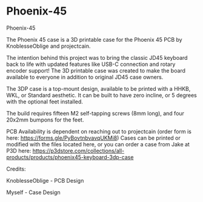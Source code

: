 # Phoenix-45
 Phoenix-45



The Phoenix 45 case is a 3D printable case for the Phoenix 45 PCB by KnoblesseOblige and projectcain. 


The intention behind this project was to bring the classic JD45 keyboard back to life with updated features like USB-C connection and rotary encoder support! The 3D printable case was created to make the board available to everyone in addition to original JD45 case owners. 


The 3DP case is a top-mount design, available to be printed with a HHKB, WKL, or Standard aesthetic. 
It can be built to have zero incline, or 5 degrees with the optional feet installed. 


The build requires fifteen M2 self-tapping screws (8mm long), and four 20x2mm bumpons for the feet.


PCB Availability is dependent on reaching out to projectcain (order form is here: https://forms.gle/PyBovtnbvavqUKMi8)
Cases can be printed or modified with the files located here, or you can order a case from Jake at P3D here: https://p3dstore.com/collections/all-products/products/phoenix45-keyboard-3dp-case



Credits:

KnoblesseOblige - PCB Design

Myself - Case Design
